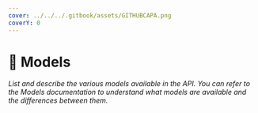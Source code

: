 ```yaml
---
cover: ../../../.gitbook/assets/GITHUBCAPA.png
coverY: 0
---
```


# 🧿 Models

_List and describe the various models available in the API. You can refer to the Models documentation to understand what models are available and the differences between them._
